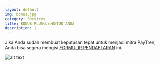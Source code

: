 ```yaml
---
layout: default
img: bonus.jpg
category: Services
title: BONUS PLUS<br>UNTUK ANDA
description: |
---
```

Jika Anda sudah membuat keputusan tepat untuk menjadi mitra PayTren, Anda bisa segera mengisi [FORMULIR PENDAFTARAN](https://bit.ly/FormulirDftrPayTren) ini.

![alt text](https://github.com/wasilahsukses/wasilahsukses.github.io/blob/master/img/kp25.jpg "kp25")
